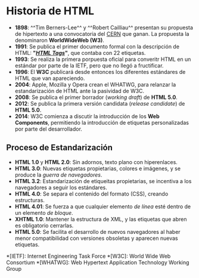 # Historia de HTML

- **1898**: ^^Tim Berners-Lee^^ y ^^Robert Cailliau^^ presentan su propuesta de hipertexto a una convocatoria del
  [CERN](http://public.web.cern.ch/) que ganan. La propuesta la denominaron **WorldWideWeb (W3)**.
- **1991**: Se publica el primer documento formal con la descripción de HTML:
  **"[_HTML Tags_](http://www.w3.org/History/19921103-hypertext/hypertext/WWW/MarkUp/Tags.html)"**, que contaba con 22
  etiquetas.
- **1993**: Se realiza la primera porpuesta oficial para converitr HTML en un estándar por parte de la IETF, pero que
  no llegó a fructificar.
- **1996**: El **W3C** publicará desde entonces los diferentes estándares de HTML que van apareciendo.
- **2004**: Apple, Mozilla y Opera crean el WHATWG, para relanzar la estandarización de HTML ante la pasividad de W3C.
- **2008**: Se publica el primer borrador (_working draft_) de **HTML 5.0**.
- **2012**: Se publica la primera versión candidata (_release candidate_) de **HTML 5.0**.
- **2014**: W3C comienza a discutir la introducción de los **Web Components**, permitiendo la introducción de etiquetas
  personalizadas por parte del desarrollador.

## Proceso de Estandarización

- **HTML 1.0** y **HTML 2.0**: Sin adornos, texto plano con hiperenlaces.
- **HTML 3.0**: Nuevas etiquetas propietarias, colores e imágenes, y se produce la _guerra de navegadores_.
- **HTML 3.2**: Estandarización de etiqueitas propietarias, se incentiva a los navegadores a seguir los estándares.
- **HTML 4.0**: Se separa el contenido del formato (CSS), creando estructuras.
- **HTML 4.01**: Se fuerza a que cualquier elemento _de línea_ esté dentro de un elemento _de bloque_.
- **XHTML 1.0**: Mantener la estructura de XML, y las etiquetas que abren es obligatorio cerrarlas.
- **HTML 5.0**: Se facilita el desarrollo de nuevos navegadores al haber menor compatibilidad con versiones obsoletas
  y aparecen nuevas etiquetas.


*[IETF]: Internet Engineering Task Force
*[W3C]: World Wide Web Consortium
*[WHATWG]: Web Hypertext Application Technology Working Group

